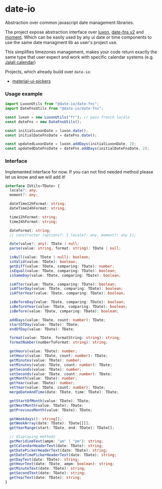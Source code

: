 # date-io

Abstraction over common javascript date management libraries.

The project expose abstraction interface over [luxon](https://moment.github.io/luxon/), [date-fns v2](https://github.com/date-fns/date-fns) and [moment](https://momentjs.com/).
Which can be easily used by any ui date or time components to use the same date managment lib as user's project use.

This simplifies timezones management, makes your code return exactly the same type that user expect and work with specific calendar systems (e.g. [Jalali calendar](https://en.wikipedia.org/wiki/Jalali_calendar))

Projects, which already build over `date-io`:

- [material-ui-pickers](https://github.com/dmtrKovalenko/material-ui-pickers)

### Usage example

```js
import LuxonUtils from "@date-io/date-fns";
import DateFnsUtils from "@date-io/date-fns";

const luxon = new LuxonUtils("fr"); // pass french locale
const dateFns = new DateFnsUtils();

const initialLuxonDate = luxon.date();
const initialDateFnsDate = dateFns.date();

const updatedLuxonDate = luxon.addDays(initialLuxonDate, 2);
const updatedDateFnsDate = dateFns.addDays(initialDateFnsDate, 2);
```

### Interface

Implemented interface for now. If you can not find needed method please let us know and we will add it!

```ts
interface IUtils<TDate> {
  locale?: any;
  moment?: any;

  dateTime12hFormat: string;
  dateTime24hFormat: string;

  time12hFormat: string;
  time24hFormat: string;

  dateFormat: string;
  // constructor (options?: { locale?: any, moment?: any });

  date(value?: any): TDate | null;
  parse(value: string, format: string): TDate | null;

  isNull(value: TDate | null): boolean;
  isValid(value: TDate): boolean;
  getDiff(value: TDate, comparing: TDate): number;
  isEqual(value: TDate, comparing: TDate): boolean;
  isSameDay(value: TDate, comparing: TDate): boolean;

  isAfter(value: TDate, comparing: TDate): boolean;
  isAfterDay(value: TDate, comparing: TDate): boolean;
  isAfterYear(value: TDate, comparing: TDate): boolean;

  isBeforeDay(value: TDate, comparing: TDate): boolean;
  isBeforeYear(value: TDate, comparing: TDate): boolean;
  isBefore(value: TDate, comparing: TDate): boolean;

  addDays(value: TDate, count: number): TDate;
  startOfDay(value: TDate): TDate;
  endOfDay(value: TDate): TDate;

  format(value: TDate, formatString: string): string;
  formatNumber(numberToFormat: string): string;

  getHours(value: TDate): number;
  setHours(value: TDate, count: number): TDate;
  getMinutes(value: TDate): number;
  setMinutes(value: TDate, count: number): TDate;
  getSeconds(value: TDate): number;
  setSeconds(value: TDate, count: number): TDate;
  getMonth(value: TDate): number;
  getYear(value: TDate): number;
  setYear(value: TDate, count: number): TDate;
  mergeDateAndTime(date: TDate, time: TDate): TDate;

  getStartOfMonth(value: TDate): TDate;
  getNextMonth(value: TDate): TDate;
  getPreviousMonth(value: TDate): TDate;

  getWeekdays(): string[];
  getWeekArray(date: TDate): TDate[][];
  getYearRange(start: TDate, end: TDate): TDate[];

  // displaying methods
  getMeridiemText(ampm: "am" | "pm"): string;
  getCalendarHeaderText(date: TDate): string;
  getDatePickerHeaderText(date: TDate): string;
  getDateTimePickerHeaderText(date: TDate): string;
  getDayText(date: TDate): string;
  getHourText(date: TDate, ampm: boolean): string;
  getMinuteText(date: TDate): string;
  getSecondText(date: TDate): string;
  getYearText(date: TDate): string;
}
```
